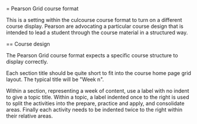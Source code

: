 = Pearson Grid course format

This is a setting within the culcourse course format to turn on a
different course display. Pearson are advocating a particular course
design that is intended to lead a student through the course material
in a structured way.

== Course design

The Pearson Grid course format expects a specific course structure to
display correctly.

Each section title should be quite short to fit into the course home
page grid layout. The typical title will be "Week n".

Within a section, representing a week of content, use a label with no
indent to give a topic title. Within a topic, a label indented once to
the right is used to split the activities into the prepare, practice
and apply, and consolidate areas. Finally each activity needs to be
indented twice to the right within their relative areas.
